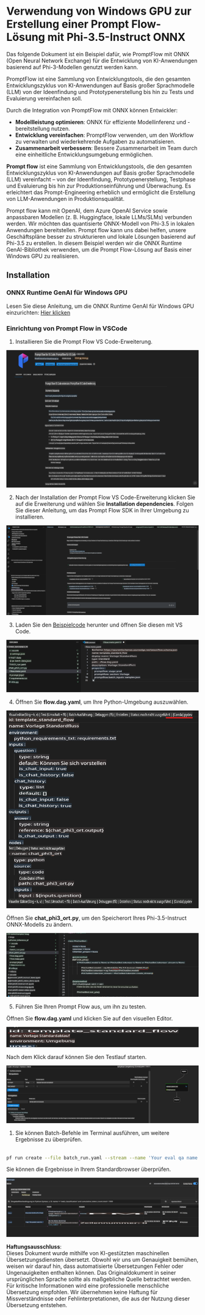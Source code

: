 # Verwendung von Windows GPU zur Erstellung einer Prompt Flow-Lösung mit Phi-3.5-Instruct ONNX

Das folgende Dokument ist ein Beispiel dafür, wie PromptFlow mit ONNX (Open Neural Network Exchange) für die Entwicklung von KI-Anwendungen basierend auf Phi-3-Modellen genutzt werden kann.

PromptFlow ist eine Sammlung von Entwicklungstools, die den gesamten Entwicklungszyklus von KI-Anwendungen auf Basis großer Sprachmodelle (LLM) von der Ideenfindung und Prototypenerstellung bis hin zu Tests und Evaluierung vereinfachen soll.

Durch die Integration von PromptFlow mit ONNX können Entwickler:

- **Modellleistung optimieren**: ONNX für effiziente Modellinferenz und -bereitstellung nutzen.
- **Entwicklung vereinfachen**: PromptFlow verwenden, um den Workflow zu verwalten und wiederkehrende Aufgaben zu automatisieren.
- **Zusammenarbeit verbessern**: Bessere Zusammenarbeit im Team durch eine einheitliche Entwicklungsumgebung ermöglichen.

**Prompt flow** ist eine Sammlung von Entwicklungstools, die den gesamten Entwicklungszyklus von KI-Anwendungen auf Basis großer Sprachmodelle (LLM) vereinfacht – von der Ideenfindung, Prototypenerstellung, Testphase und Evaluierung bis hin zur Produktionseinführung und Überwachung. Es erleichtert das Prompt-Engineering erheblich und ermöglicht die Erstellung von LLM-Anwendungen in Produktionsqualität.

Prompt flow kann mit OpenAI, dem Azure OpenAI Service sowie anpassbaren Modellen (z. B. Huggingface, lokale LLMs/SLMs) verbunden werden. Wir möchten das quantisierte ONNX-Modell von Phi-3.5 in lokalen Anwendungen bereitstellen. Prompt flow kann uns dabei helfen, unsere Geschäftspläne besser zu strukturieren und lokale Lösungen basierend auf Phi-3.5 zu erstellen. In diesem Beispiel werden wir die ONNX Runtime GenAI-Bibliothek verwenden, um die Prompt Flow-Lösung auf Basis einer Windows GPU zu realisieren.

## **Installation**

### **ONNX Runtime GenAI für Windows GPU**

Lesen Sie diese Anleitung, um die ONNX Runtime GenAI für Windows GPU einzurichten: [Hier klicken](./ORTWindowGPUGuideline.md)

### **Einrichtung von Prompt Flow in VSCode**

1. Installieren Sie die Prompt Flow VS Code-Erweiterung.

![pfvscode](../../../../../../translated_images/pfvscode.79f42ae5dd93ed35c19d6d978ae75831fef40e0b8440ee48b893b5a0597d2260.de.png)

2. Nach der Installation der Prompt Flow VS Code-Erweiterung klicken Sie auf die Erweiterung und wählen Sie **Installation dependencies**. Folgen Sie dieser Anleitung, um das Prompt Flow SDK in Ihrer Umgebung zu installieren.

![pfsetup](../../../../../../translated_images/pfsetup.0c82d99c7760aac29833b37faf4329e67e22279b1c5f37a73724dfa9ebaa32ee.de.png)

3. Laden Sie den [Beispielcode](../../../../../../code/09.UpdateSamples/Aug/pf/onnx_inference_pf) herunter und öffnen Sie diesen mit VS Code.

![pfsample](../../../../../../translated_images/pfsample.7bf40b133a558d86356dd6bc0e480bad2659d9c5364823dae9b3e6784e6f2d25.de.png)

4. Öffnen Sie **flow.dag.yaml**, um Ihre Python-Umgebung auszuwählen.

![pfdag](../../../../../../translated_images/pfdag.c5eb356fa3a96178cd594de9a5da921c4bbe646a9946f32aa20d344ccbeb51a0.de.png)

   Öffnen Sie **chat_phi3_ort.py**, um den Speicherort Ihres Phi-3.5-Instruct ONNX-Modells zu ändern.

![pfphi](../../../../../../translated_images/pfphi.fff4b0afea47c92c8481174dbf3092823906fca5b717fc642f78947c3e5bbb39.de.png)

5. Führen Sie Ihren Prompt Flow aus, um ihn zu testen.

Öffnen Sie **flow.dag.yaml** und klicken Sie auf den visuellen Editor.

![pfv](../../../../../../translated_images/pfv.7af6ecd65784a98558b344ba69b5ba6233876823fb435f163e916a632394fc1e.de.png)

Nach dem Klick darauf können Sie den Testlauf starten.

![pfflow](../../../../../../translated_images/pfflow.9697e0fda67794bb0cf4b78d52e6f5a42002eec935bc2519933064afbbdd34f0.de.png)

1. Sie können Batch-Befehle im Terminal ausführen, um weitere Ergebnisse zu überprüfen.

```bash

pf run create --file batch_run.yaml --stream --name 'Your eval qa name'    

```

Sie können die Ergebnisse in Ihrem Standardbrowser überprüfen.

![pfresult](../../../../../../translated_images/pfresult.972eb57dd5bec646e1aa01148991ba8959897efea396e42cf9d7df259444878d.de.png)

**Haftungsausschluss**:  
Dieses Dokument wurde mithilfe von KI-gestützten maschinellen Übersetzungsdiensten übersetzt. Obwohl wir uns um Genauigkeit bemühen, weisen wir darauf hin, dass automatisierte Übersetzungen Fehler oder Ungenauigkeiten enthalten können. Das Originaldokument in seiner ursprünglichen Sprache sollte als maßgebliche Quelle betrachtet werden. Für kritische Informationen wird eine professionelle menschliche Übersetzung empfohlen. Wir übernehmen keine Haftung für Missverständnisse oder Fehlinterpretationen, die aus der Nutzung dieser Übersetzung entstehen.